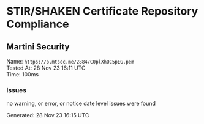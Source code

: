 # STIR/SHAKEN Certificate Repository Compliance

## Martini Security

Name: `https://p.mtsec.me/2884/C0plXhQC5pEG.pem`\
Tested At: 28 Nov 23 16:11 UTC\
Time: 100ms

### Issues

no warning, or error, or notice date level issues were found

Generated: 28 Nov 23 16:15 UTC